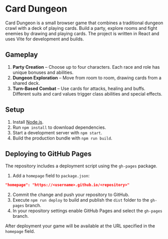 # Card Dungeon

Card Dungeon is a small browser game that combines a traditional dungeon crawl with a deck of playing cards. Build a party, explore rooms and fight enemies by drawing and playing cards. The project is written in React and uses Vite for development and builds.

## Gameplay

1. **Party Creation** – Choose up to four characters. Each race and role has unique bonuses and abilities.
2. **Dungeon Exploration** – Move from room to room, drawing cards from a shared deck.
3. **Turn‑Based Combat** – Use cards for attacks, healing and buffs. Different suits and card values trigger class abilities and special effects.

## Setup

1. Install [Node.js](https://nodejs.org/).
2. Run `npm install` to download dependencies.
3. Start a development server with `npm start`.
4. Build the production bundle with `npm run build`.

## Deploying to GitHub Pages

The repository includes a deployment script using the `gh-pages` package.

1. Add a `homepage` field to `package.json`:

```json
"homepage": "https://<username>.github.io/<repository>"
```

2. Commit the change and push your repository to GitHub.
3. Execute `npm run deploy` to build and publish the `dist` folder to the `gh-pages` branch.
4. In your repository settings enable GitHub Pages and select the `gh-pages` branch.

After deployment your game will be available at the URL specified in the `homepage` field.
